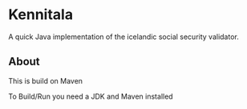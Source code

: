 # Kennitala

A quick Java implementation of the icelandic social security validator.

## About

This is build on Maven

To Build/Run you need a JDK and Maven installed
